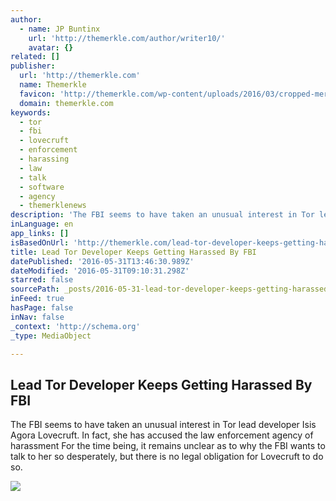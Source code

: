 ```yaml
---
author:
  - name: JP Buntinx
    url: 'http://themerkle.com/author/writer10/'
    avatar: {}
related: []
publisher:
  url: 'http://themerkle.com'
  name: Themerkle
  favicon: 'http://themerkle.com/wp-content/uploads/2016/03/cropped-merkle-white-1-192x192.png'
  domain: themerkle.com
keywords:
  - tor
  - fbi
  - lovecruft
  - enforcement
  - harassing
  - law
  - talk
  - software
  - agency
  - themerklenews
description: 'The FBI seems to have taken an unusual interest in Tor lead developer Isis Agora Lovecruft. In fact, she has accused the law enforcement agency of harassment For the time being, it remains unclear as to why the FBI wants to talk to her so desperately, but there is no legal obligation for Lovecruft to do so.'
inLanguage: en
app_links: []
isBasedOnUrl: 'http://themerkle.com/lead-tor-developer-keeps-getting-harassed-by-fbi/'
title: Lead Tor Developer Keeps Getting Harassed By FBI
datePublished: '2016-05-31T13:46:30.989Z'
dateModified: '2016-05-31T09:10:31.298Z'
starred: false
sourcePath: _posts/2016-05-31-lead-tor-developer-keeps-getting-harassed-by-fbi.md
inFeed: true
hasPage: false
inNav: false
_context: 'http://schema.org'
_type: MediaObject

---
```

<article style=""><h1>Lead Tor Developer Keeps Getting Harassed By FBI</h1><p>The FBI seems to have taken an unusual interest in Tor lead developer Isis Agora Lovecruft. In fact, she has accused the law enforcement agency of harassment For the time being, it remains unclear as to why the FBI wants to talk to her so desperately, but there is no legal obligation for Lovecruft to do so.</p><img src="http://themerkle.com/wp-content/uploads/2016/05/Tor.jpg" /></article>